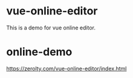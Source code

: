 # vue-online-editor

This is a demo for vue online editor.

# online-demo

https://zerolty.com/vue-online-editor/index.html